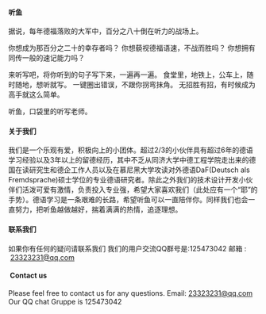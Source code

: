 
####  听鱼
据说，每年德福落败的大军中，百分之八十倒在听力的战场上。

你想成为那百分之二十的幸存者吗？
你想藐视德福语速，不战而胜吗？
你想拥有同传一般的速记能力吗？

来听写吧，将你听到的句子写下来，一遍再一遍。
食堂里，地铁上，公车上，随时随地，想听就写。
一键圈出错误，不跟你拐弯抹角。
无招胜有招，有时候成为高手就这么简单。

听鱼，口袋里的听写老师。

####  关于我们
我们是一个乐观有爱，积极向上的小团体。超过2/3的小伙伴具有超过6年的德语学习经验以及3年以上的留德经历，其中不乏从同济大学中德工程学院走出来的德国在读研究生和德企工作人员以及在慕尼黑大学攻读对外德语DaF(Deutsch als Fremdsprache)硕士学位的专业德语研究者。除此之外我们的技术设计开发小伙伴们活泼可爱有激情，负责投入专业强，希望大家喜欢我们（此处应有一个“耶”的手势）。德语学习是一条艰难的长路，希望听鱼可以一直陪伴你。同样我们也会一直努力，把听鱼越做越好，揣着满满的热情，追逐理想。

####  联系我们
如果你有任何的疑问请联系我们
我们的用户交流QQ群号是:125473042
邮箱 :  23323231@qq.com

####  Contact us
Please feel free to contact us for any questions. Email: 23323231@qq.com
Our QQ chat Gruppe is 125473042
